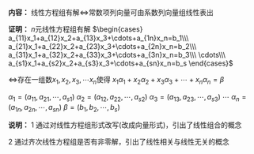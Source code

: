 **内容：**
线性方程组有解$\Leftrightarrow$常数项列向量可由系数列向量组线性表出

**证明：**
$n$元线性方程组有解
$\begin{cases}
a_{11}x_1+a_{12}x_2+a_{13}x_3+\cdots+a_{1n}x_n=b_1\\\ 
a_{21}x_1+a_{22}x_2+a_{23}x_3+\cdots+a_{2n}x_n=b_2\\\ 
a_{31}x_1+a_{32}x_2+a_{33}x_3+\cdots+a_{3n}x_n=b_3\\\ 
\cdots\\\ 
a_{s1}x_1+a_{s2}x_2+a_{s3}x_3+\cdots+a_{sn}x_n=b_s
\end{cases}$

$\Leftrightarrow$存在一组数$x_1,x_2,x_3,\cdots x_n$使得
$x_1\alpha_1+x_2\alpha_2+x_3\alpha_3+\cdots+x_n\alpha_n=\beta$

$\alpha_1=(a_{11},a_{21},\cdots,a_{s1})$
$\alpha_2=(a_{12},a_{22},\cdots,a_{s2})$
$\alpha_3=(a_{13},a_{23},\cdots,a_{s3})$
$\cdots$
$\alpha_n=(a_{1n},a_{2n},\cdots,a_{sn})$
$\beta=(b_1,b_2,\cdots,b_s)$

**说明：**
1 通过对线性方程组形式改写(改成向量形式)，引出了线性组合的概念

2 通过齐次线性方程组是否有非零解，引出了线性相关与线性无关的概念